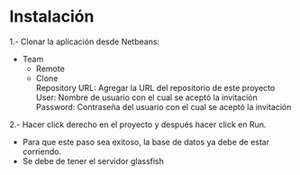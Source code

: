 # Instalación

1.-  Clonar la aplicación desde Netbeans:
  - Team
    - Remote
    - Clone  
        Repository URL: Agregar la URL del repositorio de este proyecto  
        User: Nombre de usuario con el cual se aceptó la invitación  
        Password: Contraseña del usuario con el cual se aceptó la invitación    
        
2.- Hacer click derecho en el proyecto y después hacer click en Run.  
  - Para que este paso sea exitoso, la base de datos ya debe de estar corriendo.  
  - Se debe de tener el servidor glassfish  

